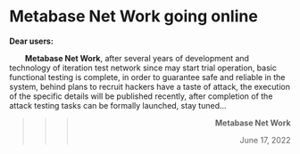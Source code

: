 # **Metabase Net Work** going online

**Dear users:** 

&ensp;&ensp;&ensp;&ensp;**Metabase Net Work**, after several years of development and technology of iteration test network since may start trial operation, basic functional testing is complete, in order to guarantee safe and reliable in the system, behind plans to recruit hackers have a taste of attack, the execution of the specific details will be published recently, after completion of the attack testing tasks can be formally launched, stay tuned...
>>>**<p align="right">Metabase Net Work</p>**
>>><p align="right">June 17, 2022</p>